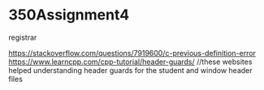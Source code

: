 # 350Assignment4
registrar

https://stackoverflow.com/questions/7919600/c-previous-definition-error
https://www.learncpp.com/cpp-tutorial/header-guards/
    //these websites helped understanding header guards for the student and window header files
